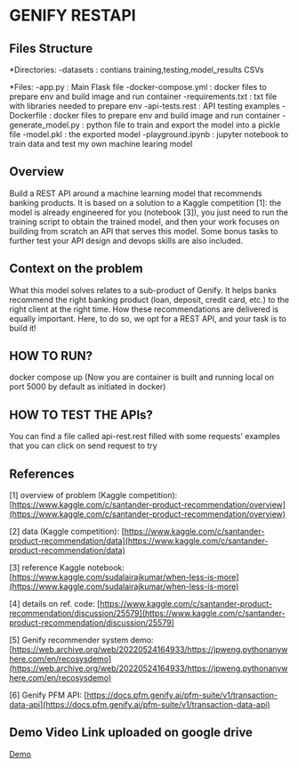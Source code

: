 
# GENIFY RESTAPI

## Files Structure
*Directories:
 -datasets : contians training,testing,model_results CSVs

*Files:
 -app.py : Main Flask file
 -docker-compose.yml : docker files to prepare env and build image and run container
 -requirements.txt : txt file with libraries needed to prepare env
 -api-tests.rest : API testing examples
 -Dockerfile : docker files to prepare env and build image and run container
 -generate_model.py : python file to train and export the model into a pickle file
 -model.pkl : the exported model
 -playground.ipynb : jupyter notebook to train data and test my own machine learing model

## Overview
Build a REST API around a machine learning model that recommends banking products. It is based on a solution to a Kaggle competition [1]: the model is already engineered for you (notebook [3]), you just need to run the training script to obtain the trained model, and then your work focuses on building from scratch an API that serves this model. Some bonus tasks to further test your API design and devops skills are also included.

## Context on the problem
What this model solves relates to a sub-product of Genify. It helps banks recommend the right banking product (loan, deposit, credit card, etc.) to the right client at the right time. How these recommendations are delivered is equally important. Here, to do so, we opt for a REST API, and your task is to build it!

## HOW TO RUN?
docker compose up
(Now you are container is built and running local on port 5000 by default as initiated in docker)

## HOW TO TEST THE APIs?
You can find a file called api-rest.rest filled with some requests' examples that you can click on send request to try

## References
[1] overview of problem (Kaggle competition): [https://www.kaggle.com/c/santander-product-recommendation/overview](https://www.kaggle.com/c/santander-product-recommendation/overview)

[2] data (Kaggle competition): [https://www.kaggle.com/c/santander-product-recommendation/data](https://www.kaggle.com/c/santander-product-recommendation/data)

[3] reference Kaggle notebook: [https://www.kaggle.com/sudalairajkumar/when-less-is-more](https://www.kaggle.com/sudalairajkumar/when-less-is-more)

[4] details on ref. code: [https://www.kaggle.com/c/santander-product-recommendation/discussion/25579](https://www.kaggle.com/c/santander-product-recommendation/discussion/25579)

[5] Genify recommender system demo: [https://web.archive.org/web/20220524164933/https://jpweng.pythonanywhere.com/en/recosysdemo](https://web.archive.org/web/20220524164933/https://jpweng.pythonanywhere.com/en/recosysdemo)

[6] Genify PFM API: [https://docs.pfm.genify.ai/pfm-suite/v1/transaction-data-api](https://docs.pfm.genify.ai/pfm-suite/v1/transaction-data-api)


## Demo Video Link uploaded on google drive
[Demo](https://drive.google.com/drive/folders/1-wMP3WnJlio7iuRSaKDvEN9UnR3HwV-S?usp=sharing)
